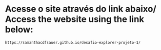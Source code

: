 # Acesse o site através do link abaixo/ Access the website using the link below:

```
https://samanthacdfsauer.github.io/desafio-explorer-projeto-1/
```
